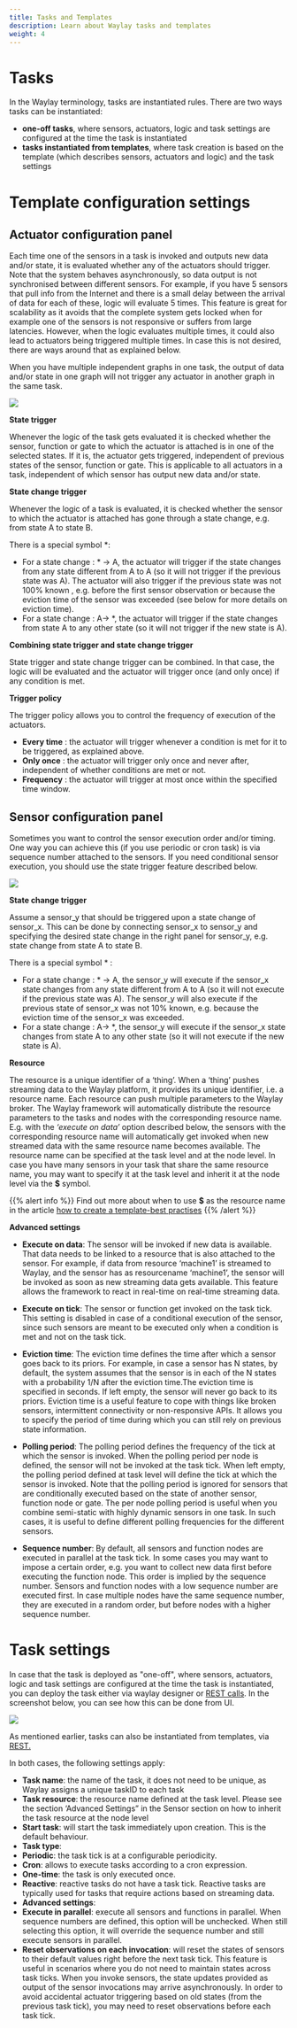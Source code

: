 ```yaml
---
title: Tasks and Templates
description: Learn about Waylay tasks and templates
weight: 4
---
```

# Tasks
In the Waylay terminology, tasks are instantiated rules. There are two ways tasks can be instantiated:

* **one-off tasks**, where sensors, actuators, logic and task settings are configured at the time the task is instantiated  
* **tasks instantiated from templates**, where task creation is based on the template (which describes sensors, actuators and logic) and the task settings 

# Template configuration settings
## Actuator configuration panel

Each time one of the sensors in a task is invoked and outputs new data and/or state, it is evaluated whether any of the actuators should trigger. Note that the system behaves asynchronously, so data output is not synchronised between different sensors. For example, if you have 5 sensors that pull info from the Internet and there is a small delay between the arrival of data for each of these, logic will evaluate 5 times. This feature is great for scalability as it avoids that the complete system gets locked when for example one of the sensors is not responsive or suffers from large latencies. However, when the logic evaluates multiple times, it could also lead to actuators being triggered multiple times. In case this is not desired, there are ways around that as explained below.

When you have multiple independent graphs in one task, the output of data and/or state in one graph will not trigger any actuator in another graph in the same task.  

![](https://raw.githubusercontent.com/waylayio/documentation-old/master/images/actuatorTriggerPolicy.png)

**State trigger**

Whenever the logic of the task gets evaluated it is checked whether the sensor, function or gate  to which the actuator is attached is in one of the selected states. If it is, the actuator gets triggered, independent of previous states of the sensor, function or gate. This is applicable to all actuators in a task, independent of which sensor has output new data and/or state.

**State change trigger**

Whenever the logic of a task is evaluated, it is checked whether the sensor to which the actuator is attached has gone through a state change, e.g. from state A to state B.

There is a special symbol *:

* For a state change : * -> A, the actuator will trigger if the state changes from any state different from A to A (so it will not trigger if the previous state was A). The actuator will also trigger if the previous state was not 100% known , e.g. before the first sensor observation or because the eviction time of the sensor was exceeded (see below for more details on eviction time).
* For a state change : A-> *, the actuator will trigger if the state changes from state A to any other state (so it will not trigger if the new state is A).

**Combining state trigger and state change trigger**

State trigger and state change trigger can be combined. In that case, the logic will be evaluated and the actuator will trigger once (and only once) if any condition is met.

**Trigger policy**

The trigger policy allows you to control the frequency of execution of the actuators.

* **Every time** : the actuator will trigger whenever a condition is met for it to be triggered, as explained above.
* **Only once** : the actuator will trigger only once and never after, independent of whether conditions are met or not.
* **Frequency** : the actuator will trigger at most once within the specified time window.


## Sensor configuration panel

Sometimes you want to control the sensor execution order and/or timing. One way you can achieve this (if you use periodic or cron task) is via sequence number attached to the sensors. If you need conditional sensor execution, you should use the state trigger feature described below.

![](https://raw.githubusercontent.com/waylayio/documentation-old/master/images/nodeTriggerSettings.png)

**State change trigger**

Assume a sensor_y that should be triggered upon a state change of sensor_x. This can be done by connecting sensor_x to sensor_y and specifying the desired state change in the right panel for sensor_y, e.g. state change from state A to state B.

There is a special symbol * : 

* For a state change : * -> A, the sensor_y will execute if the sensor_x state changes from any state different from A to A (so it will not execute if the previous state was A). The sensor_y will also execute if the previous state of sensor_x was not 10% known, e.g. because the eviction time of the sensor_x was exceeded.
* For a state change : A-> *, the sensor_y will execute if the sensor_x state changes from state A to any other state (so it will not execute if the new state is A).

**Resource**

The resource is a unique identifier of a ‘thing’. When a ‘thing’ pushes streaming data to the Waylay platform, it provides its unique identifier, i.e. a resource name. Each resource can push multiple parameters to the Waylay broker. The Waylay framework will automatically distribute the resource parameters to the tasks and nodes with the corresponding resource name. E.g. with the _‘execute on data’_ option described below, the sensors with the corresponding resource name will automatically get invoked when new streamed data with the same resource name becomes available. The resource name can be specified at the task level and at the node level. In case you have many sensors in your task that share the same resource name, you may want to specify it at the task level and inherit it at the node level via the **$** symbol.

{{% alert info %}}
Find out more about when to use **$** as the resource name in the article [how to create a template-best practises](tutorials/template_practise/)
{{% /alert %}}


**Advanced settings**

* **Execute on data**: The sensor will be invoked if new data is available. That data needs to be linked to a resource that is also attached to the sensor. For example, if data from resource ‘machine1’ is streamed to Waylay, and the sensor has as resourcename ‘machine1’, the sensor will be invoked as soon as new streaming data gets available. This feature allows the framework to react in real-time on real-time streaming data.

* **Execute on tick**: The sensor or function get invoked on the task tick. This setting is disabled in case of a conditional execution of the sensor, since such sensors are meant to be executed only when a condition is met and not on the task tick.

* **Eviction time**: The eviction time defines the time after which a sensor goes back to its priors.  For example, in case a sensor has N states, by default, the system assumes that the sensor is in each of the N states with a probability 1/N after the eviction time.The eviction time is specified in seconds. If left empty, the sensor will never go back to its priors. Eviction time is a useful feature to cope with things like broken sensors, intermittent connectivity or non-responsive APIs. It allows you to specify the period of time during which you can still rely on previous state information.

* **Polling period**: The polling period defines the frequency of the tick at which the sensor is invoked. When the polling period per node is defined, the sensor will not be invoked at the task tick. When left empty, the polling period defined at task level will define the tick at which the sensor is invoked. Note that the polling period is ignored for sensors that are conditionally executed based on the state of another sensor, function node or gate. The per node polling period is useful when you combine semi-static with highly dynamic sensors in one task. In such cases, it is useful to define different polling frequencies for the different sensors.

* **Sequence number**: By default, all sensors and function nodes are executed in parallel at the task tick. In some cases you may want to impose a certain order, e.g. you want to collect new data first before executing the function node. This order is implied by the sequence number. Sensors and function nodes with a low sequence number are executed first. In case multiple nodes have the same sequence number, they are executed in a random order, but before nodes with a higher sequence number.


# Task settings

In case that the task is deployed as "one-off", where sensors, actuators, logic and task settings are configured at the time the task is instantiated, you can deploy the task either via waylay designer or [REST calls](/api/rest/#create-a-task-with-rule-defined-in-the-request). In the screenshot below, you can see how this can be done from UI.

![](https://raw.githubusercontent.com/waylayio/documentation-old/master/images/taskDeploy.png)

As mentioned earlier, tasks can also be instantiated from templates, via [REST.](api/rest/#create-a-task-from-a-template)

In both cases, the following settings apply:

* **Task name**: the name of the task, it does not need to be unique, as Waylay assigns a unique taskID to each task
* **Task resource**: the resource name defined at the task level. Please see the section ‘Advanced Settings” in the Sensor section on how to inherit the task resource at the node level
* **Start task**: will start the task immediately upon creation. This is the default behaviour.
* **Task type**:
 * **Periodic**: the task tick is at a configurable periodicity.
 *  **Cron**: allows to execute tasks according to a cron expression.
 * **One-time**: the task is only executed once.
 * **Reactive**: reactive tasks do not have a task tick. Reactive tasks are typically used for tasks that require actions based on streaming data.
* **Advanced settings**:
 * **Execute in parallel**: execute all sensors and functions in parallel. When sequence numbers are defined, this option will be unchecked. When still selecting this option, it will override the sequence number and still execute sensors in parallel.
 * **Reset observations on each invocation**: will reset the states of sensors to their default values right before the next task tick. This feature is useful in scenarios where you do not need to maintain states across task ticks. When you invoke sensors, the state updates provided as output of the sensor invocations may arrive asynchronously. In order to avoid accidental actuator triggering based on old states (from the previous task tick), you may need to reset observations before each task tick.

